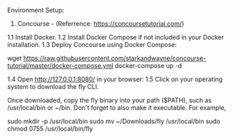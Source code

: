 Environment Setup:

1. Concourse - (Referrence: https://concoursetutorial.com/)

1.1 Install Docker.
1.2 Install Docker Compose if not included in your Docker installation.
1.3 Deploy Concourse using Docker Compose:

wget https://raw.githubusercontent.com/starkandwayne/concourse-tutorial/master/docker-compose.yml
docker-compose up -d

1.4 Open http://127.0.0.1:8080/ in your browser:
1.5 Click on your operating system to download the fly CLI.

Once downloaded, copy the fly binary into your path ($PATH), such as /usr/local/bin or ~/bin. Don't forget to also make it executable. For example,

sudo mkdir -p /usr/local/bin
sudo mv ~/Downloads/fly /usr/local/bin
sudo chmod 0755 /usr/local/bin/fly

